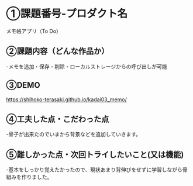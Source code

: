 # ①課題番号-プロダクト名
メモ帳アプリ（To Do）

## ②課題内容（どんな作品か）
-メモを追加・保存・削除・ローカルストレージからの呼び出しが可能

## ③DEMO
https://shihoko-terasaki.github.io/kadai03_memo/

## ④工夫した点・こだわった点
-骨子が出来たのでいまから背景などを追加していきます。


## ⑤難しかった点・次回トライしたいこと(又は機能)
-基本をしっかり覚えたかったので、現状あまり背伸びをせずに学習しながら骨組みを作りました。

